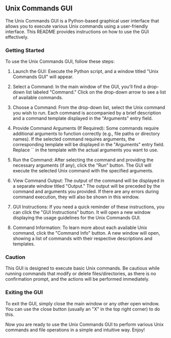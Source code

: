 <h2>Unix Commands GUI</h2>
<p>The Unix Commands GUI is a Python-based graphical user interface that allows you to execute various Unix commands using a user-friendly interface. This README provides instructions on how to use the GUI effectively.</p>
<h3>Getting Started </h3> 
<p>To use the Unix Commands GUI, follow these steps:</p>
<ol>
  <li>
    <p>Launch the GUI: Execute the Python script, and a window titled "Unix Commands GUI" will appear.</p>
  </li>
  <li>
    <p>Select a Command: In the main window of the GUI, you'll find a drop-down list labeled "Command." Click on the drop-down arrow to see a list of available commands.</p>
  </li>
  <li>
    <p>Choose a Command: From the drop-down list, select the Unix command you wish to run. Each command is accompanied by a brief description and a command template displayed in the "Arguments" entry field.</p>
  </li>
  <li>
    <p>Provide Command Arguments (If Required): Some commands require additional arguments to function correctly (e.g., file paths or directory names). If the selected command requires arguments, the corresponding template will be displayed in the "Arguments" entry field. Replace `<arguments>` in the template with the actual arguments you want to use.</p>
  </li>
  <li>
    <p>Run the Command: After selecting the command and providing the necessary arguments (if any), click the "Run" button. The GUI will execute the selected Unix command with the specified arguments.</p>
  </li>
  <li>
    <p>View Command Output: The output of the command will be displayed in a separate window titled "Output." The output will be preceded by the command and arguments you provided. If there are any errors during command execution, they will also be shown in this window.</p>
  </li>
  <li>
    <p>GUI Instructions: If you need a quick reminder of these instructions, you can click the "GUI Instructions" button. It will open a new window displaying the usage guidelines for the Unix Commands GUI.</p>
  </li>
  <li>
    <p>Command Information: To learn more about each available Unix command, click the "Command Info" button. A new window will open, showing a list of commands with their respective descriptions and templates.</p>
  </li>
</ol>
<h3>Caution</h3>
<p>This GUI is designed to execute basic Unix commands. Be cautious while running commands that modify or delete files/directories, as there is no confirmation prompt, and the actions will be performed immediately.</p>
<h3>Exiting the GUI</h3>
<p>To exit the GUI, simply close the main window or any other open window. You can use the close button (usually an "X" in the top right corner) to do this.</p>
<p>Now you are ready to use the Unix Commands GUI to perform various Unix commands and file operations in a simple and intuitive way. Enjoy!</p> 
